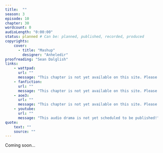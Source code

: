 ```yaml
---
title:  ""
season: 3
episode: 10
chapter: 30
wordcount: 0
audioLength: "0:00:00"
status: planned # Can be: planned, published, recorded, produced
copyrights:
    cover:
      - title: "Mashup"
        designer: "Anheledir"
proofreading: "Sean Dalglish"
links:
    - wattpad:
      url: ""
      message: "This chapter is not yet available on this site. Please choose another hoster!"
    - fanfiction:
      url: ""
      message: "This chapter is not yet available on this site. Please choose another hoster!"
    - aoe3:
      url: ""
      message: "This chapter is not yet available on this site. Please choose another hoster!"
    - youtube:
      url: ""
      message: "This audio drama is not yet scheduled to be published!"
quote:
    text: ""
    source: ""
---
```

Coming soon...